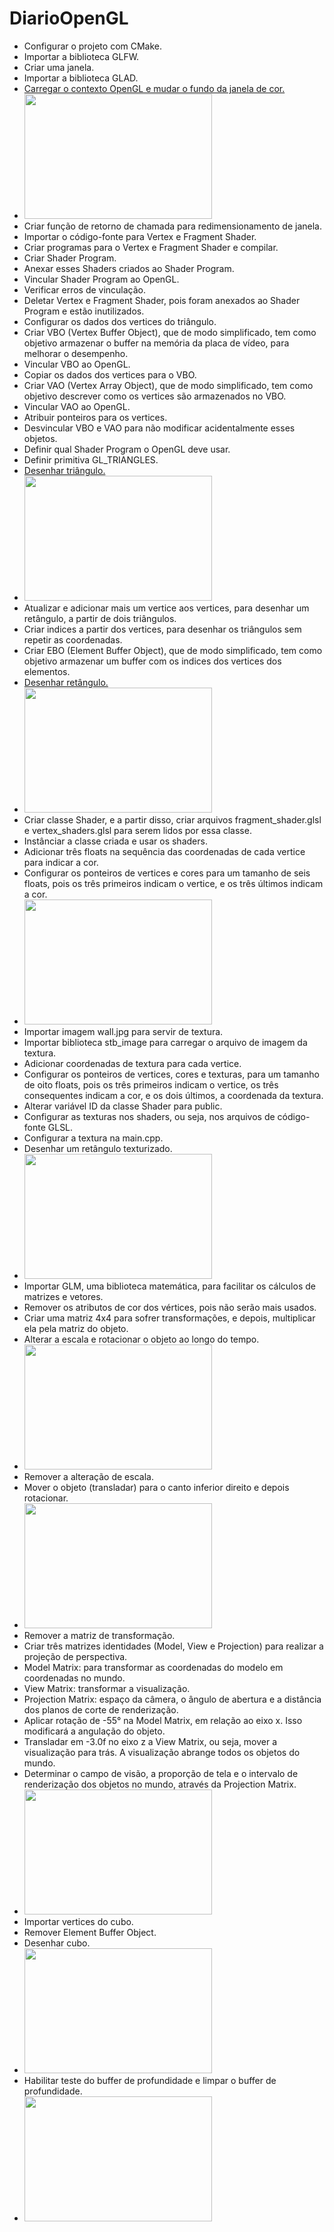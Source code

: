 # DiarioOpenGL
- Configurar o projeto com CMake.
- Importar a biblioteca GLFW.
- Criar uma janela.
- Importar a biblioteca GLAD.
- <a href="https://youtu.be/MvAavNh-f8w">Carregar o contexto OpenGL e mudar o fundo da janela de cor.
- <img src="https://user-images.githubusercontent.com/73361955/175784032-04498bba-fcf5-4d32-8be9-d05b8037c5a9.png" width="300" height="200"> <a>
- Criar função de retorno de chamada para redimensionamento de janela.
- Importar o código-fonte para Vertex e Fragment Shader.
- Criar programas para o Vertex e Fragment Shader e compilar.
- Criar Shader Program.
- Anexar esses Shaders criados ao Shader Program.
- Vincular Shader Program ao OpenGL.
- Verificar erros de vinculação.
- Deletar Vertex e Fragment Shader, pois foram anexados ao Shader Program e estão inutilizados.
- Configurar os dados dos vertices do triângulo.
- Criar VBO (Vertex Buffer Object), que de modo simplificado, tem como objetivo armazenar o buffer na memória da placa de vídeo, para melhorar o desempenho.
- Vincular VBO ao OpenGL.
- Copiar os dados dos vertices para o VBO.
- Criar VAO (Vertex Array Object), que de modo simplificado, tem como objetivo descrever como os vertices são armazenados no VBO.
- Vincular VAO ao OpenGL.
- Atribuir ponteiros para os vertices.
- Desvincular VBO e VAO para não modificar acidentalmente esses objetos.
- Definir qual Shader Program o OpenGL deve usar.
- Definir primitiva GL_TRIANGLES.
- <a href="https://youtu.be/C2fJJhRKMl4">Desenhar triângulo.
- <img src="https://user-images.githubusercontent.com/73361955/175783682-888e35d1-f695-41e1-88e7-4e2a8e02f174.png" width="300" height="200"><a>
- Atualizar e adicionar mais um vertice aos vertices, para desenhar um retângulo, a partir de dois triângulos.
- Criar indices a partir dos vertices, para desenhar os triângulos sem repetir as coordenadas.
- Criar EBO (Element Buffer Object), que de modo simplificado, tem como objetivo armazenar um buffer com os indices dos vertices dos elementos.
- <a href="https://youtu.be/X_hD_ea1D_E">Desenhar retângulo.
- <img src="https://user-images.githubusercontent.com/73361955/175783783-35100de8-0262-4c82-b80a-c87a308bc2c4.png" width="300" height="200"><a>
- Criar classe Shader, e a partir disso, criar arquivos fragment_shader.glsl e vertex_shaders.glsl para serem lidos por essa classe.
- Instânciar a classe criada e usar os shaders.
- Adicionar três floats na sequência das coordenadas de cada vertice para indicar a cor.
- Configurar os ponteiros de vertices e cores para um tamanho de seis floats, pois os três primeiros indicam o vertice, e os três últimos indicam a cor.
- <a href="https://youtu.be/RmLedWWnYO4"><img src="https://user-images.githubusercontent.com/73361955/175819855-e7b0cd66-cbdf-46e7-833f-721cad542178.png" width="300" height="200"><a>
- Importar imagem wall.jpg para servir de textura.
- Importar biblioteca stb_image para carregar o arquivo de imagem da textura.
- Adicionar coordenadas de textura para cada vertice.
- Configurar os ponteiros de vertices, cores e texturas, para um tamanho de oito floats, pois os três primeiros indicam o vertice, os três consequentes indicam a cor, e os dois últimos, a coordenada da textura.
- Alterar variável ID da classe Shader para public.
- Configurar as texturas nos shaders, ou seja, nos arquivos de código-fonte GLSL.
- Configurar a textura na main.cpp.
- Desenhar um retângulo texturizado.
- <img src="https://user-images.githubusercontent.com/73361955/175783971-1b031f0e-6a61-4fe7-adcb-c0edfef96f27.png" width="300" height="200"> 
- Importar GLM, uma biblioteca matemática, para facilitar os cálculos de matrizes e vetores.
- Remover os atributos de cor dos vértices, pois não serão mais usados.
- Criar uma matriz 4x4 para sofrer transformações, e depois, multiplicar ela pela matriz do objeto.
- Alterar a escala e rotacionar o objeto ao longo do tempo.
- <img src="https://user-images.githubusercontent.com/73361955/176321672-407a4b85-2562-4c02-9624-bac3deff47ad.gif" width="300" height="200">
- Remover a alteração de escala.
- Mover o objeto (transladar) para o canto inferior direito e depois rotacionar.
- <img src="https://user-images.githubusercontent.com/73361955/176321794-193aeb6d-db6a-42fa-9c7b-f4b8c40d44c8.gif" width="300" height="200">
- Remover a matriz de transformação.
- Criar três matrizes identidades (Model, View e Projection) para realizar a projeção de perspectiva.
- Model Matrix: para transformar as coordenadas do modelo em coordenadas no mundo.
- View Matrix: transformar a visualização.
- Projection Matrix: espaço da câmera, o ângulo de abertura e a distância dos planos de corte de renderização.
- Aplicar rotação de -55° na Model Matrix, em relação ao eixo x. Isso modificará a angulação do objeto.
- Transladar em -3.0f no eixo z a View Matrix, ou seja, mover a visualização para trás. A visualização abrange todos os objetos do mundo.
- Determinar o campo de visão, a proporção de tela e o intervalo de renderização dos objetos no mundo, através da Projection Matrix.
- <img src="https://user-images.githubusercontent.com/73361955/176261937-18f583c2-b292-48b1-93cc-a0209850262e.png" width="300" height="200"> 
- Importar vertices do cubo.
- Remover Element Buffer Object.
- Desenhar cubo.
- <img src="https://user-images.githubusercontent.com/73361955/176320367-182c348d-cd1f-49d1-ac79-93a8ac02e3c9.gif" width="300" height="200">
- Habilitar teste do buffer de profundidade e limpar o buffer de profundidade.
- <img src="https://user-images.githubusercontent.com/73361955/176321260-1d5a34e4-6680-4870-895f-020921d42c7c.gif" width="300" height="200"> 
  
  
  

